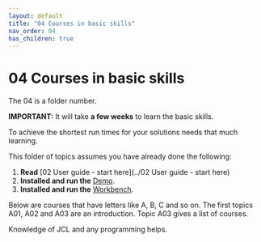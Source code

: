 ```yaml
---
layout: default
title: "04 Courses in basic skills"
nav_order: 04
has_children: true
---
```


# 04 Courses in basic skills
The 04 is a folder number.  
  
**IMPORTANT:** It will take **a few weeks** to learn the basic skills.  
  
To achieve the shortest run times for your solutions needs that much learning.  

This folder of topics assumes you have already done the following:  
1.  **Read** [02 User guide - start here](../02 User guide - start here)  
1.  **Installed and run the** [Demo](https://genevaers.github.io/demo/).  
1.  **Installed and run the** [Workbench](https://genevaers.github.io/wb/).  

Below are courses that have letters like A, B, C and so on.  The first topics A01, A02 and A03 are an introduction.  Topic A03 gives a list of courses. 
  
Knowledge of JCL and any programming helps.  
  
